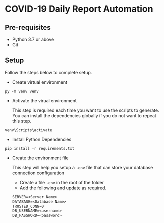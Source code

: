 # COVID-19 Daily Report Automation

## Pre-requisites

- Python 3.7 or above
- Git

## Setup

Follow the steps below to complete setup.

- Create virtual environment

```shell
py -m venv venv
```

- Activate the virual environment

  This step is required each time you want to use the scripts to generate. You can install the dependencies globally if you do not want to repeat this step.

```shell
venv\Scripts\activate
```

- Install Python Dependencies

```shell
pip install -r requirements.txt
```

- Create the environment file

  This step will help you setup a `.env` file that can store your database connection configuration

  - Create a file `.env` in the root of the folder
  - Add the following and update as required.

  ```txt
  SERVER=<Server Name>
  DATABASE=<Database Name>
  TRUSTED_CONN=0
  DB_USERNAME=<username>
  DB_PASSWORD=<password>
  ```
